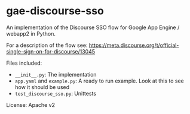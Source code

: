 gae-discourse-sso
=================

An implementation of the Discourse SSO flow for Google App Engine / webapp2 in Python.

For a description of the flow see: https://meta.discourse.org/t/official-single-sign-on-for-discourse/13045

Files included:
- `__init__.py`: The implementation
- `app.yaml` and `example.py`: A ready to run example. Look at this to see how it should be used
- `test_discourse_sso.py`: Unittests

License: Apache v2

